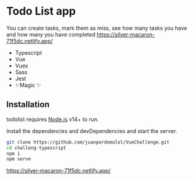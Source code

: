 # Todo List app


You can create tasks, mark them as miss, see how many tasks you have and how many you have completed
https://silver-macaron-71f5dc.netlify.app/

- Typescript
-  Vue 
-  Vuex
-   Sass
-   Jest
- ✨Magic ✨


## Installation

todolist requires [Node.js](https://nodejs.org/) v14+ to run.

Install the dependencies and devDependencies and start the server.

```sh
git clone https://github.com/juanperdomolol/VueChallenge.git
cd challeng-typescript
npm i
npm serve
```
https://silver-macaron-71f5dc.netlify.app/

